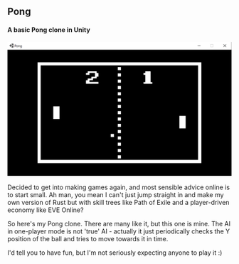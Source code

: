 ## Pong

#### A basic Pong clone in Unity

![Screenshot](pong_screenshot.png)

Decided to get into making games again, and most sensible advice online is to start small. Ah man, you mean I can't just jump straight in and make my own version of Rust but with skill trees like Path of Exile and a player-driven economy like EVE Online?

So here's my Pong clone. There are many like it, but this one is mine. The AI in one-player mode is not 'true' AI - actually it just periodically checks the Y position of the ball and tries to move towards it in time.

I'd tell you to have fun, but I'm not seriously expecting anyone to play it :)
